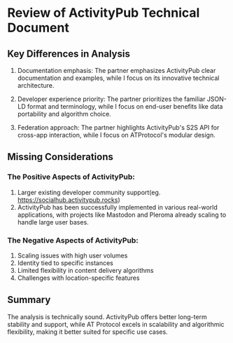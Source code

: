 # Review of ActivityPub Technical Document

## Key Differences in Analysis

1. Documentation emphasis: The partner emphasizes ActivityPub clear documentation and examples, while I focus on its innovative technical architecture.

2. Developer experience priority: The partner prioritizes the familiar JSON-LD format and terminology, while I focus on end-user benefits like data portability and algorithm choice.

3. Federation approach: The partner highlights ActivityPub's S2S API for cross-app interaction, while I focus on ATProtocol's modular design.

## Missing Considerations

### The Positive Aspects of ActivityPub:

1. Larger existing developer community support(eg. https://socialhub.activitypub.rocks)
2. ActivityPub has been successfully implemented in various real-world applications, with projects like Mastodon and Pleroma already scaling to handle large user bases.

### The Negative Aspects of ActivityPub:

1. Scaling issues with high user volumes
2. Identity tied to specific instances
3. Limited flexibility in content delivery algorithms
4. Challenges with location-specific features

## Summary

The analysis is technically sound. ActivityPub offers better long-term stability and support, while AT Protocol excels in scalability and algorithmic flexibility, making it better suited for specific use cases.
